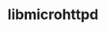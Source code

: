 ---
title: "libmicrohttpd"
layout: cache
categories: [package, develop]
meta: {"compilers": ["gcc@10.2.1", "gcc@10.5.0", "gcc@11.4.0", "gcc@13.3.0"], "num_specs": 25, "num_specs_by_stack": {"developer-tools-aarch64-linux-gnu": 8, "developer-tools-manylinux2014": 1, "developer-tools-x86_64_v3-linux-gnu": 8, "hep": 8, "root": 25}, "oss": ["centos7", "rhel8", "ubuntu22.04"], "platforms": ["linux"], "stacks": ["developer-tools-aarch64-linux-gnu", "developer-tools-manylinux2014", "developer-tools-x86_64_v3-linux-gnu", "hep", "root"], "targets": ["aarch64", "x86_64_v3"], "versions": ["0.9.50", "1.0.1"]}
spec_details: [{"compiler": "gcc@10.5.0", "hash": "a7rcwevsklappdfatmklzd4kjjo6pclc", "os": "centos7", "platform": "linux", "size": "-", "stacks": ["developer-tools-x86_64_v3-linux-gnu", "root"], "target": "x86_64_v3", "variants": ["build_system=autotools", "~https"], "versions": ["1.0.1"]}, {"compiler": "gcc@13.3.0", "hash": "aidgdizz6nbx2kljo6nqchn4fkcjyosq", "os": "rhel8", "platform": "linux", "size": "-", "stacks": ["developer-tools-aarch64-linux-gnu", "root"], "target": "aarch64", "variants": ["build_system=autotools", "~https"], "versions": ["1.0.1"]}, {"compiler": "gcc@10.5.0", "hash": "byest3mptmow3si6xpybzc776cknp3md", "os": "centos7", "platform": "linux", "size": "-", "stacks": ["developer-tools-x86_64_v3-linux-gnu", "root"], "target": "x86_64_v3", "variants": ["build_system=autotools", "~https"], "versions": ["1.0.1"]}, {"compiler": "gcc@13.3.0", "hash": "d6xnuf7hrmugibyy7zd6iqm5gc2wsszs", "os": "rhel8", "platform": "linux", "size": "-", "stacks": ["developer-tools-aarch64-linux-gnu", "root"], "target": "aarch64", "variants": ["build_system=autotools", "~https"], "versions": ["1.0.1"]}, {"compiler": "gcc@13.3.0", "hash": "etc2dhs5oo2v52mup2d75ftutequn6hk", "os": "rhel8", "platform": "linux", "size": "-", "stacks": ["developer-tools-aarch64-linux-gnu", "root"], "target": "aarch64", "variants": ["build_system=autotools", "~https"], "versions": ["1.0.1"]}, {"compiler": "gcc@10.5.0", "hash": "f5xwn77s76377qeoyfvoyftdg6t5endc", "os": "centos7", "platform": "linux", "size": "-", "stacks": ["developer-tools-x86_64_v3-linux-gnu", "root"], "target": "x86_64_v3", "variants": ["build_system=autotools", "~https"], "versions": ["1.0.1"]}, {"compiler": "gcc@11.4.0", "hash": "fubml2rh4orzzqscoefna6hkkoe76ggn", "os": "ubuntu22.04", "platform": "linux", "size": "-", "stacks": ["hep", "root"], "target": "x86_64_v3", "variants": ["build_system=autotools", "~https"], "versions": ["1.0.1"]}, {"compiler": "gcc@13.3.0", "hash": "i24otxzye6nih3hz65elpwf3ajs3cwxq", "os": "rhel8", "platform": "linux", "size": "-", "stacks": ["developer-tools-aarch64-linux-gnu", "root"], "target": "aarch64", "variants": ["build_system=autotools", "~https"], "versions": ["1.0.1"]}, {"compiler": "gcc@10.5.0", "hash": "igoqchjddz7abedjv6xdafnrdfmsyw4r", "os": "centos7", "platform": "linux", "size": "-", "stacks": ["developer-tools-x86_64_v3-linux-gnu", "root"], "target": "x86_64_v3", "variants": ["build_system=autotools", "~https"], "versions": ["1.0.1"]}, {"compiler": "gcc@11.4.0", "hash": "ncm2jdlgjhkr5bxy2hsviixw7azlcw5m", "os": "ubuntu22.04", "platform": "linux", "size": "-", "stacks": ["hep", "root"], "target": "x86_64_v3", "variants": ["build_system=autotools", "~https"], "versions": ["1.0.1"]}, {"compiler": "gcc@11.4.0", "hash": "osmecevfkxrxscgwjyh76qeuj5v5qm3p", "os": "ubuntu22.04", "platform": "linux", "size": "-", "stacks": ["hep", "root"], "target": "x86_64_v3", "variants": ["build_system=autotools", "~https"], "versions": ["1.0.1"]}, {"compiler": "gcc@11.4.0", "hash": "owd56ynfwz6psdbmui2qhf73qv6y43z3", "os": "ubuntu22.04", "platform": "linux", "size": "-", "stacks": ["hep", "root"], "target": "x86_64_v3", "variants": ["build_system=autotools", "~https"], "versions": ["1.0.1"]}, {"compiler": "gcc@13.3.0", "hash": "oyg6s6d2sgfsj5osmshfk2qjn4ffsefi", "os": "rhel8", "platform": "linux", "size": "-", "stacks": ["developer-tools-aarch64-linux-gnu", "root"], "target": "aarch64", "variants": ["build_system=autotools", "~https"], "versions": ["1.0.1"]}, {"compiler": "gcc@13.3.0", "hash": "pdf75hkrt6e7vk5rpzfa7xqjlepxjv6t", "os": "rhel8", "platform": "linux", "size": "-", "stacks": ["developer-tools-aarch64-linux-gnu", "root"], "target": "aarch64", "variants": ["build_system=autotools", "~https"], "versions": ["1.0.1"]}, {"compiler": "gcc@10.5.0", "hash": "pk3ccjljhp4gaeiqyzevyp3trizv5dch", "os": "centos7", "platform": "linux", "size": "-", "stacks": ["developer-tools-x86_64_v3-linux-gnu", "root"], "target": "x86_64_v3", "variants": ["build_system=autotools", "~https"], "versions": ["1.0.1"]}, {"compiler": "gcc@10.5.0", "hash": "qkhl76rwhixtcmzakkoftqcxcnzgi63e", "os": "centos7", "platform": "linux", "size": "-", "stacks": ["developer-tools-x86_64_v3-linux-gnu", "root"], "target": "x86_64_v3", "variants": ["build_system=autotools", "~https"], "versions": ["1.0.1"]}, {"compiler": "gcc@13.3.0", "hash": "rxe3tqm3wiayubxglwkem74vdh3eazel", "os": "rhel8", "platform": "linux", "size": "-", "stacks": ["developer-tools-aarch64-linux-gnu", "root"], "target": "aarch64", "variants": ["build_system=autotools", "~https"], "versions": ["1.0.1"]}, {"compiler": "gcc@11.4.0", "hash": "tnonzzq5yeylnpy62ooahrpjiq43n5h7", "os": "ubuntu22.04", "platform": "linux", "size": "-", "stacks": ["hep", "root"], "target": "x86_64_v3", "variants": ["build_system=autotools", "~https"], "versions": ["1.0.1"]}, {"compiler": "gcc@10.5.0", "hash": "ts63rxkjnmk5csu4bg7h7urppasrnhnh", "os": "centos7", "platform": "linux", "size": "-", "stacks": ["developer-tools-x86_64_v3-linux-gnu", "root"], "target": "x86_64_v3", "variants": ["build_system=autotools", "~https"], "versions": ["1.0.1"]}, {"compiler": "gcc@11.4.0", "hash": "tzgfmhdc4rpwtue4ncj5txbujgy6vq4h", "os": "ubuntu22.04", "platform": "linux", "size": "-", "stacks": ["hep", "root"], "target": "x86_64_v3", "variants": ["build_system=autotools", "~https"], "versions": ["1.0.1"]}, {"compiler": "gcc@11.4.0", "hash": "vbsx53kglrfvk2q76xmft65l5rdwvez4", "os": "ubuntu22.04", "platform": "linux", "size": "-", "stacks": ["hep", "root"], "target": "x86_64_v3", "variants": ["build_system=autotools", "~https"], "versions": ["1.0.1"]}, {"compiler": "gcc@13.3.0", "hash": "wyxvn36xhzi7imxedaj4albzmhralmjz", "os": "rhel8", "platform": "linux", "size": "-", "stacks": ["developer-tools-aarch64-linux-gnu", "root"], "target": "aarch64", "variants": ["build_system=autotools", "~https"], "versions": ["1.0.1"]}, {"compiler": "gcc@10.2.1", "hash": "x773t6djjb2xlx3atjum6w6hvt5myhkb", "os": "centos7", "platform": "linux", "size": "-", "stacks": ["developer-tools-manylinux2014", "root"], "target": "x86_64_v3", "variants": ["build_system=autotools", "~https"], "versions": ["0.9.50"]}, {"compiler": "gcc@10.5.0", "hash": "y5pkfuvjvttdlql5eqmsiu73t7umnohh", "os": "centos7", "platform": "linux", "size": "-", "stacks": ["developer-tools-x86_64_v3-linux-gnu", "root"], "target": "x86_64_v3", "variants": ["build_system=autotools", "~https"], "versions": ["1.0.1"]}, {"compiler": "gcc@11.4.0", "hash": "yerncqiu4tuqtge3j6tfc3qsxj3jkxyr", "os": "ubuntu22.04", "platform": "linux", "size": "-", "stacks": ["hep", "root"], "target": "x86_64_v3", "variants": ["build_system=autotools", "~https"], "versions": ["1.0.1"]}]
---